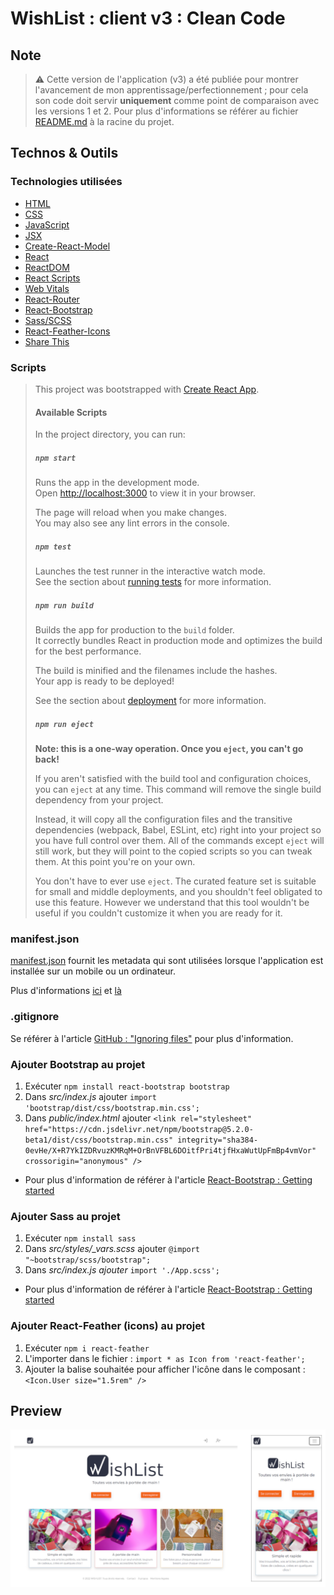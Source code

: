 # WishList : client v3 : Clean Code

## Note

> ⚠️ Cette version de l'application (v3) a été publiée pour montrer l'avancement de mon apprentissage/perfectionnement ; pour cela son code doit servir **uniquement** comme point de comparaison avec les versions 1 et 2. Pour plus d'informations se référer au fichier [README.md](../README.md) à la racine du projet.

## Technos & Outils

### Technologies utilisées

- [HTML](https://www.w3.org/html/)
- [CSS](https://www.w3.org/Style/CSS/)
- [JavaScript](https://developer.mozilla.org/fr/docs/Web/JavaScript)
- [JSX](https://fr.reactjs.org/docs/introducing-jsx.html)
- [Create-React-Model](https://create-react-app.dev/)
- [React](https://reactjs.org/)
- [ReactDOM](https://fr.reactjs.org/docs/react-dom.html)
- [React Scripts](https://www.npmjs.com/package/react-scripts)
- [Web Vitals](https://www.npmjs.com/package/web-vitals)
- [React-Router](https://reactrouter.com/docs/en/v6/getting-started/installation#create-react-app)
- [React-Bootstrap](https://react-bootstrap.github.io/getting-started/introduction)
- [Sass/SCSS](https://sass-lang.com/)
- [React-Feather-Icons](https://feathericons.com/)
- [Share This](https://github.com/sharethis-github/sharethis-reactjs)

### Scripts

> This project was bootstrapped with [Create React App](https://github.com/facebook/create-react-app).
> 
> #### Available Scripts
> 
> In the project directory, you can run:
> 
> ##### `npm start`
> 
> Runs the app in the development mode.\
> Open [http://localhost:3000](http://localhost:3000) to view it in your browser.
> 
> The page will reload when you make changes.\
> You may also see any lint errors in the console.
> 
> ##### `npm test`
> 
> Launches the test runner in the interactive watch mode.\
> See the section about [running tests](https://facebook.github.io/create-react-app/docs/running-tests) for more information.
> 
> ##### `npm run build`
> 
> Builds the app for production to the `build` folder.\
> It correctly bundles React in production mode and optimizes the build for the best performance.
> 
> The build is minified and the filenames include the hashes.\
> Your app is ready to be deployed!
> 
> See the section about [deployment](https://facebook.github.io/create-react-app/docs/deployment) for more information.
> 
> ##### `npm run eject`
> 
> **Note: this is a one-way operation. Once you `eject`, you can't go back!**
> 
> If you aren't satisfied with the build tool and configuration choices, you can `eject` at any time. This command will remove the single build dependency from your project.
> 
> Instead, it will copy all the configuration files and the transitive dependencies (webpack, Babel, ESLint, etc) right into your project so you have full control over them. All of the commands except `eject` will still work, but they will point to the copied scripts so you can tweak them. At this point you're on your own.
> 
> You don't have to ever use `eject`. The curated feature set is suitable for small and middle deployments, and you shouldn't feel obligated to use this feature. However we understand that this tool wouldn't be useful if you couldn't customize it when you are ready for it.

### manifest.json

[manifest.json](./wishlist_v3/../public/manifest.json) fournit les metadata qui sont utilisées lorsque l'application est installée sur un mobile ou un ordinateur.

Plus d'informations [ici](https://developer.mozilla.org/en-US/docs/Web/Manifest) et [là](https://developers.google.com/web/fundamentals/web-app-manifest/)

### .gitignore

Se référer à l'article [GitHub : "Ignoring files"](https://help.github.com/articles/ignoring-files/) pour plus d'information.

### Ajouter Bootstrap au projet

1. Exécuter `npm install react-bootstrap bootstrap`
2. Dans _src/index.js_ ajouter `import 'bootstrap/dist/css/bootstrap.min.css';`
3. Dans _public/index.html_ ajouter `<link rel="stylesheet" href="https://cdn.jsdelivr.net/npm/bootstrap@5.2.0-beta1/dist/css/bootstrap.min.css" integrity="sha384-0evHe/X+R7YkIZDRvuzKMRqM+OrBnVFBL6DOitfPri4tjfHxaWutUpFmBp4vmVor" crossorigin="anonymous" />`

- Pour plus d'information de référer à l'article [React-Bootstrap : Getting started](https://react-bootstrap.github.io/getting-started/introduction)

### Ajouter Sass au projet

1. Exécuter `npm install sass`
2. Dans *src/styles/_vars.scss* ajouter `@import "~bootstrap/scss/bootstrap";`
3. Dans *src/index.js ajouter* `import './App.scss';`

- Pour plus d'information de référer à l'article [React-Bootstrap : Getting started](https://react-bootstrap.github.io/getting-started/introduction)

### Ajouter React-Feather (icons) au projet

1. Exécuter `npm i react-feather`
2. L'importer dans le fichier : `import * as Icon from 'react-feather';`
3. Ajouter la balise souhaitée pour afficher l'icône dans le composant : `<Icon.User size="1.5rem" />`

## Preview

![preview](../doc/images/preview_v3.png)